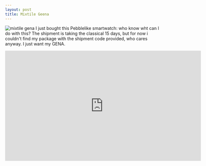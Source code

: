 ```yaml
---
layout: post
title: Mixtile Geena
---
```

![mixtile gena]({{site.baseurl}}/images/2015-07-22T10-11-22.848Z-GENA-1.jpg.2560x2560_q85.jpg)
I just bought this Pebblelike smartwatch: who know wht can I do with this? The shipment is taking the classical 15 days, but for now i couldn't find my package with the shipment code provided, who cares anyway. I just want my GENA.

<iframe width="640" height="360" src="https://www.youtube.com/embed/ZOWuL17qdtk" frameborder="0" allowfullscreen></iframe>
